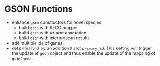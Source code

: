 # GSON Functions

- enhance `gson` constructors for novel species.
  - build `gson` with KEGG mapper
  - build `gson` with uniprot annotation
  - build `gson` with interproscan results
- add multiple ids of genes.
- set primary id by an additional slot `primary_id`. This setting will trigger the update of `gson` object and thus enable the update of the mapping of `gsid2gene`.
